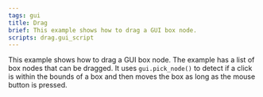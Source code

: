 ```yaml
---
tags: gui
title: Drag
brief: This example shows how to drag a GUI box node.
scripts: drag.gui_script
---
```


This example shows how to drag a GUI box node. The example has a list of box nodes that can be dragged. It uses `gui.pick_node()` to detect if a click is within the bounds of a box and then moves the box as long as the mouse button is pressed.